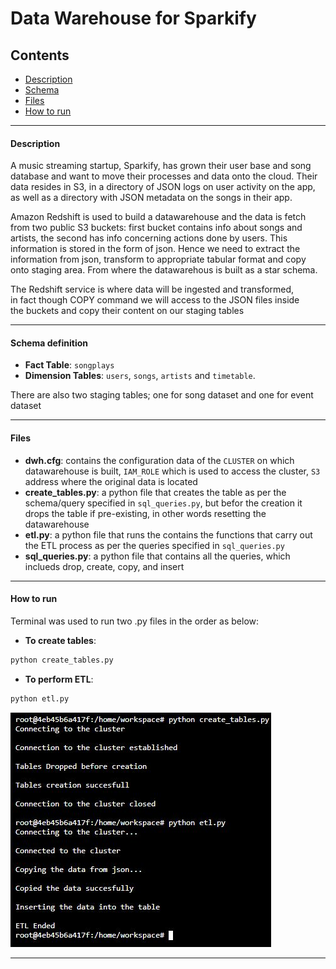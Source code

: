 # Data Warehouse for Sparkify

## Contents
* [Description](#Description)
* [Schema](#Schema)
* [Files](#Files)
* [How to run](#How-to-run)

--------------------------------------------

#### Description

A music streaming startup, Sparkify, has grown their user base and song database and want to move their processes and data onto the cloud. Their data resides in S3, in a directory of JSON logs on user activity on the app, as well as a directory with JSON metadata on the songs in their app.

Amazon Redshift is used to build a datawarehouse and the data is fetch from two public S3 buckets: first bucket contains
info about songs and artists, the second has info concerning actions done by users. This information is stored in the form of json. Hence we need to extract the information from json, transform to appropriate tabular format and copy onto staging area. From where the datawarehous is built as a star schema.

The Redshift service is where data will be ingested and transformed, <br>
in fact though COPY command we will access to the JSON files inside <br>
the buckets and copy their content on our staging tables

--------------------------------------------

#### Schema definition

* **Fact Table**: `songplays`
* **Dimension Tables**: `users`, `songs`, `artists` and `timetable`.

There are also two staging tables; one for song dataset and one for event dataset

--------------------------------------------

#### Files

* **dwh.cfg**: contains the configuration data of the `CLUSTER` on which datawarehouse is built, `IAM_ROLE` which is used to access the cluster, `S3` address where the original data is located
* **create_tables.py**: a python file that creates the table as per the schema/query specified in `sql_queries.py`, but befor the creation it drops the table if pre-existing, in other words resetting the datawarehouse
* **etl.py**: a python file that runs the contains the functions that carry out the ETL process as per the queries specified in `sql_queries.py`
* **sql_queries.py**: a python file that contains all the queries, which inclueds drop, create, copy, and insert

--------------------------------------------

#### How to run

Terminal was used to run two .py files in the order as below:

* **To create tables**:
```bash
python create_tables.py
```
* **To perform ETL**:
```bash
python etl.py
```
![terminal-steps](./img/Capture.JPG)

--------------------------------------------